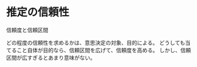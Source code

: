 # 推定の信頼性

信頼度と信頼区間

どの程度の信頼性を求めるかは、意思決定の対象、目的による。
どうしても当てること自体が目的なら、信頼区間を広げて、信頼度を高める。
しかし、信頼区間が広すぎるとあまり意味がない。
